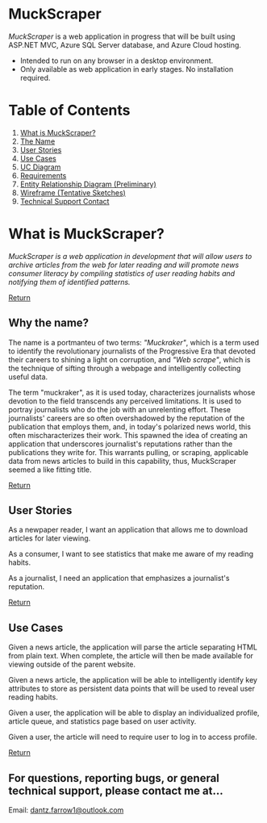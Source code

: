 # MuckScraper
*MuckScraper* is a web application in progress that will be built using ASP.NET MVC, Azure SQL Server database, and Azure Cloud hosting. 

- Intended to run on any browser in a desktop environment. 
- Only available as web application in early stages. No installation required.

<a name="toc"></a>
# Table of Contents
1. [What is MuckScraper?](#explanation)
2. [The Name](#ms)
3. [User Stories](#stories)
4. [Use Cases](#ucase)
5. [UC Diagram](#ucdgrm)
6. [Requirements](#reqs)
7. [Entity Relationship Diagram (Preliminary)](#erdrgm)
8. [Wireframe (Tentative Sketches)](#sketches)
9. [Technical Support Contact](#techsupport)

<a name="explanation"></a>
# What is MuckScraper?

*MuckScraper is a web application in development that will allow users to archive articles from the web for later reading and will promote news consumer literacy by compiling statistics of user reading habits and notifying them of identified patterns.* 

[Return](#toc)

<a name="ms"></a>
## Why the name?
The name is a portmanteu of two terms: *"Muckraker"*, which is a term used to identify the revolutionary journalists of the Progressive Era that devoted their careers to shining a light on corruption, and *"Web scrape"*, which is the technique of sifting through a webpage and intelligently collecting useful data. 

The term "muckraker", as it is used today, characterizes journalists whose devotion to the field transcends any perceived limitations. It is used to portray journalists who do the job with an unrelenting effort. These journalists' careers are so often overshadowed by the reputation of the publication that employs them, and, in today's polarized news world, this often mischaracterizes their work. This spawned the idea of creating an application that underscores journalist's reputations rather than the publications they write for. This warrants pulling, or scraping, applicable data from news articles to build in this capability, thus, MuckScraper seemed a like fitting title. 

[Return](#toc)

<a name="stories"></a>
## User Stories

As a newpaper reader, I want an application that allows me to download articles for later viewing.

As a consumer, I want to see statistics that make me aware of my reading habits.

As a journalist, I need an application that emphasizes a journalist's reputation. 

[Return](#toc)

<a name="ucase"></a>
## Use Cases

Given a news article, the application will parse the article separating HTML from plain text. When complete, the article will then be made available for viewing outside of the parent website.

Given a news article, the application will be able to intelligently identify key attributes to store as persistent data points that will be used to reveal user reading habits.

Given a user, the application will be able to display an individualized profile, article queue, and statistics page based on user activity.

Given a user, the article will need to require user to log in to access profile.

[Return](#toc)
















<a name="techsupport"></a>
For questions, reporting bugs, or general technical support, please contact me at...
-----------------------
Email: dantz.farrow1@outlook.com
